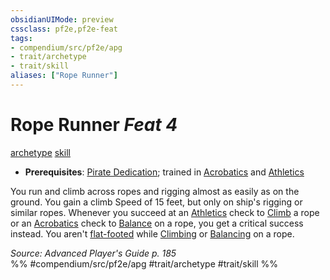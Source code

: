 ```yaml
---
obsidianUIMode: preview
cssclass: pf2e,pf2e-feat
tags:
- compendium/src/pf2e/apg
- trait/archetype
- trait/skill
aliases: ["Rope Runner"]
---
```

# Rope Runner  *Feat 4*  
[archetype](/rules/traits/archetype.md)  [skill](/rules/traits/skill.md)  

- **Prerequisites**: [Pirate Dedication](/compendium/feats/pirate-dedication-apg.md); trained in [Acrobatics](/compendium/skills.md#Acrobatics) and [Athletics](/compendium/skills.md#Athletics)

You run and climb across ropes and rigging almost as easily as on the ground. You gain a climb Speed of 15 feet, but only on ship's rigging or similar ropes. Whenever you succeed at an [Athletics](/compendium/skills.md#Athletics) check to [Climb](/rules/actions/climb.md) a rope or an [Acrobatics](/compendium/skills.md#Acrobatics) check to [Balance](/rules/actions/balance.md) on a rope, you get a critical success instead. You aren't [flat-footed](/rules/conditions.md#Flat-footed) while [Climbing](/rules/actions/climb.md) or [Balancing](/rules/actions/balance.md) on a rope.

*Source: Advanced Player's Guide p. 185*  
%% #compendium/src/pf2e/apg #trait/archetype #trait/skill %%